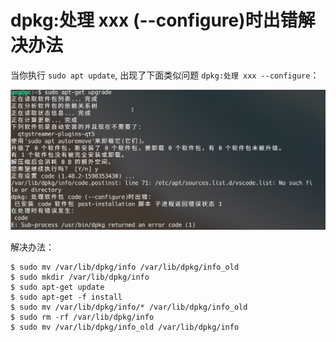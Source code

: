 # dpkg:处理 xxx (--configure)时出错解决办法
当你执行 `sudo apt update`, 出现了下面类似问题 `dpkg:处理 xxx --configure`：

![](dpkg_configure_error.png)

解决办法：
```
$ sudo mv /var/lib/dpkg/info /var/lib/dpkg/info_old 
$ sudo mkdir /var/lib/dpkg/info 
$ sudo apt-get update 
$ sudo apt-get -f install 
$ sudo mv /var/lib/dpkg/info/* /var/lib/dpkg/info_old 
$ sudo rm -rf /var/lib/dpkg/info 
$ sudo mv /var/lib/dpkg/info_old /var/lib/dpkg/info 
```
